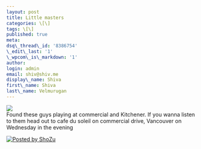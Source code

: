 ```yaml
---
layout: post
title: Little masters
categories: \[\]
tags: \[\]
published: true
meta:
dsq\_thread\_id: '8386754'
\_edit\_last: '1'
\_wpcom\_is\_markdown: '1'
author:
login: admin
email: shiv@shiv.me
display\_name: Shiva
first\_name: Shiva
last\_name: Velmurugan
---
```


[![](/images/16777231_blog)][0]  
Found these guys playing at commercial and Kitchener. If you wanna listen to them head out to cafe du soleil on commercial drive, Vancouver on Wednesday in the evening

[![Posted by ShoZu](/images/logo_blog.gif)][1]


[0]: http://media.shozu.com/cache/portal/media/532dd62/16777231
[1]: http://www.shozu.com/portal/?utm_source=upload&utm_medium=graphic&utm_campaign=upload_graphic/